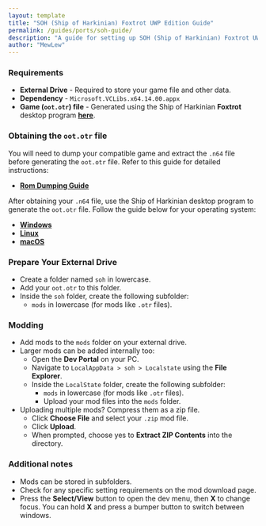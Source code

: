```yaml
---
layout: template
title: "SOH (Ship of Harkinian) Foxtrot UWP Edition Guide"
permalink: /guides/ports/soh-guide/
description: "A guide for setting up SOH (Ship of Harkinian) Foxtrot UWP Edition on dev mode."
author: "MewLew"
---
```


### Requirements
- **External Drive** - Required to store your game file and other data.
- **Dependency** - `Microsoft.VCLibs.x64.14.00.appx`
- **Game (`oot.otr`) file** - Generated using the Ship of Harkinian **Foxtrot** desktop program [**here**](<https://github.com/HarbourMasters/Shipwright/releases/tag/8.0.5>).

### Obtaining the `oot.otr` file
You will need to dump your compatible game and extract the `.n64` file before generating the `oot.otr` file.
Refer to this guide for detailed instructions:

- **[Rom Dumping Guide](<https://www.shipofharkinian.com/setup-guide/dump-guide>)**

After obtaining your `.n64` file, use the Ship of Harkinian desktop program to generate the `oot.otr` file.
Follow the guide below for your operating system:

- **[Windows](<https://www.shipofharkinian.com/setup-guide/windows>)**
- **[Linux](<https://www.shipofharkinian.com/setup-guide/linux>)**
- **[macOS](<https://www.shipofharkinian.com/setup-guide/macos>)**

### Prepare Your External Drive
- Create a folder named `soh` in lowercase.
- Add your `oot.otr` to this folder.
- Inside the `soh` folder, create the following subfolder:
    - `mods` in lowercase (for mods like `.otr` files).

### Modding
- Add mods to the `mods` folder on your external drive.
- Larger mods can be added internally too:
   - Open the **Dev Portal** on your PC.  
   - Navigate to `LocalAppData > soh > Localstate` using the **File Explorer**. 
   - Inside the `LocalState` folder, create the following subfolder:  
      - `mods` in lowercase (for mods like `.otr` files). 
      - Upload your mod files into the `mods` folder.
- Uploading multiple mods? Compress them as a zip file.   
   - Click **Choose File** and select your `.zip` mod file.
   - Click **Upload**.
   - When prompted, choose yes to **Extract ZIP Contents** into the directory.

### Additional notes
- Mods can be stored in subfolders.
- Check for any specific setting requirements on the mod download page.
- Press the **Select/View** button to open the dev menu, then **X** to change focus. You can hold **X** and press a bumper button to switch between windows.
